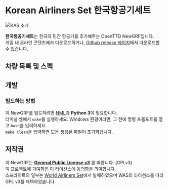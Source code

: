 # Korean Airliners Set 한국항공기세트

![KAS 소개](https://user-images.githubusercontent.com/85421764/172054052-856074b5-b567-47b6-9720-22ea1649b6dc.png)

**한국항공기세트**는 한국의 민간 항공기를 추가해주는 OpenTTD NewGRF입니다.  
게임 내 온라인 콘텐츠에서 다운로드하거나, [Github release 페이지](https://github.com/GBLINER/KoreanAirlinersSet/releases)에서 다운로드할 수 있습니다.
## 차량 목록 및 스펙

## 개발
### 빌드하는 방법
이 NewGRF를 빌드하려면 [NML](https://github.com/OpenTTD/nml)과 **Python 3**이 필요합니다.  
터미널 쉘에서 ``make``를 실행하세요. Windows 환경이라면, 그 전에 명령 프롬포트를 열고 ``bash``를 입력하세요.  
``make clean``을 입력하면 모든 생성된 파일이 초기화됩니다.

## 저작권
이 NewGRF는 **[General Public License v3](https://www.gnu.org/licenses/gpl-3.0.html)** 를 따릅니다. (GPLv3) <br>
이 프로젝트에 기여함은 이 라이선스에 동의함을 의미합니다. <br>
스프라이트의 일부는 [World Airliners Set](https://www.tt-forums.net/viewtopic.php?t=39227)에서 발췌하였으며 WAS의 라이선스를 따라  GPL v3를 채택하였습니다.
